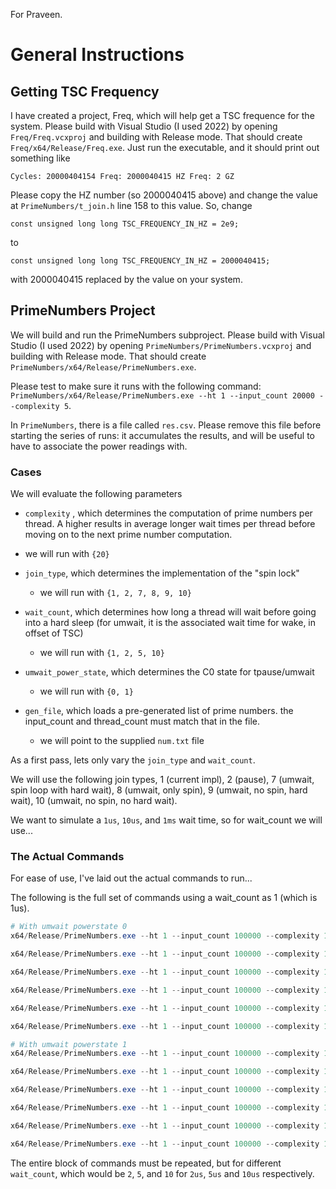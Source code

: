 For Praveen.

# General Instructions

## Getting TSC Frequency

I have created a project, Freq, which will help get a TSC frequence for the system. Please build with Visual Studio (I used 2022) by opening `Freq/Freq.vcxproj` and building with Release mode. That should create `Freq/x64/Release/Freq.exe`. Just run the executable, and it should print out something like 

```
Cycles: 20000404154 Freq: 2000040415 HZ Freq: 2 GZ
```

Please copy the HZ number (so 2000040415 above) and change the value at `PrimeNumbers/t_join.h` line 158 to this value. So, change 

```
const unsigned long long TSC_FREQUENCY_IN_HZ = 2e9;
```

to

```
const unsigned long long TSC_FREQUENCY_IN_HZ = 2000040415;
```

with 2000040415 replaced by the value on your system.

## PrimeNumbers Project

We will build and run the PrimeNumbers subproject. Please build with Visual Studio (I used 2022) by opening `PrimeNumbers/PrimeNumbers.vcxproj` and building with Release mode. That should create `PrimeNumbers/x64/Release/PrimeNumbers.exe`.

Please test to make sure it runs with the following command: `PrimeNumbers/x64/Release/PrimeNumbers.exe --ht 1 --input_count 20000 --complexity 5`.

In `PrimeNumbers`, there is a file called `res.csv`. Please remove this file before starting the series of runs: it accumulates the results, and will be useful to have to associate the power readings with. 

### Cases

We will evaluate the following parameters

- `complexity` , which determines the computation of prime numbers per thread. A higher results in average longer wait times per thread before moving on to the next prime number computation.
 - we will run with `{20}`

- `join_type`, which determines the implementation of the "spin lock"
  - we will run with `{1, 2, 7, 8, 9, 10}`

- `wait_count`, which determines how long a thread will wait before going into a hard sleep (for umwait, it is the associated wait time for wake, in offset of TSC)
  - we will run with `{1, 2, 5, 10}`

- `umwait_power_state`, which determines the C0 state for tpause/umwait

  - we will run with `{0, 1}`

- `gen_file`, which loads a pre-generated list of prime numbers. the input_count and thread_count must match that in the file.

  - we will point to the supplied `num.txt` file

As a first pass, lets only vary the `join_type` and `wait_count`. 

We will use the following join types, 1 (current impl), 2 (pause), 7 (umwait, spin loop with hard wait), 8 (umwait, only spin), 9 (umwait, no spin, hard wait), 10 (umwait, no spin, no hard wait). 

We want to simulate a `1us`, `10us`, and `1ms` wait time, so for wait_count we will use...

### The Actual Commands

For ease of use, I've laid out the actual commands to run...


The following is the full set of commands using a wait_count as 1 (which is 1us). 

```powershell
# With umwait powerstate 0
x64/Release/PrimeNumbers.exe --ht 1 --input_count 100000 --complexity 15 --join_type 1 --wait_count 1 --umwait_power_state 0 --gen_file num.txt

x64/Release/PrimeNumbers.exe --ht 1 --input_count 100000 --complexity 15 --join_type 2 --wait_count 1 --umwait_power_state 0 --gen_file num.txt

x64/Release/PrimeNumbers.exe --ht 1 --input_count 100000 --complexity 15 --join_type 7 --wait_count 1 --umwait_power_state 0 --gen_file num.txt

x64/Release/PrimeNumbers.exe --ht 1 --input_count 100000 --complexity 15 --join_type 8 --wait_count 1 --umwait_power_state 0 --gen_file num.txt

x64/Release/PrimeNumbers.exe --ht 1 --input_count 100000 --complexity 15 --join_type 9 --wait_count 1 --umwait_power_state 0 --gen_file num.txt

x64/Release/PrimeNumbers.exe --ht 1 --input_count 100000 --complexity 15 --join_type 10 --wait_count 1 --umwait_power_state 0 --gen_file num.txt

# With umwait powerstate 1
x64/Release/PrimeNumbers.exe --ht 1 --input_count 100000 --complexity 15 --join_type 1 --wait_count 1 --umwait_power_state 1 --gen_file num.txt

x64/Release/PrimeNumbers.exe --ht 1 --input_count 100000 --complexity 15 --join_type 2 --wait_count 1 --umwait_power_state 1 --gen_file num.txt

x64/Release/PrimeNumbers.exe --ht 1 --input_count 100000 --complexity 15 --join_type 7 --wait_count 1 --umwait_power_state 1 --gen_file num.txt

x64/Release/PrimeNumbers.exe --ht 1 --input_count 100000 --complexity 15 --join_type 8 --wait_count 1 --umwait_power_state 1 --gen_file num.txt

x64/Release/PrimeNumbers.exe --ht 1 --input_count 100000 --complexity 15 --join_type 9 --wait_count 1 --umwait_power_state 1 --gen_file num.txt

x64/Release/PrimeNumbers.exe --ht 1 --input_count 100000 --complexity 15 --join_type 10 --wait_count 1 --umwait_power_state 1 --gen_file num.txt
```


The entire block of commands must be repeated, but for different `wait_count`, which would be `2`, `5`, and `10` for `2us`, `5us` and `10us` respectively.